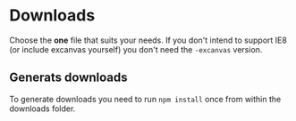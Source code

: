 # Downloads

Choose the **one** file that suits your needs. If you don't intend to support IE8
(or include excanvas yourself) you don't need the `-excanvas` version.

## Generats downloads
To generate downloads you need to run `npm install` once from within the
downloads folder.